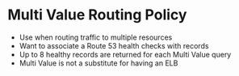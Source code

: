# Multi Value Routing Policy

* Use when routing traffic to multiple resources
* Want to associate a Route 53 health checks with records
* Up to 8 healthy records are returned for each Multi Value query
* Multi Value is not a substitute for having an ELB

